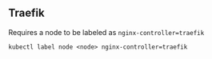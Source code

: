 ## Traefik

Requires a node to be labeled as `nginx-controller=traefik`

`kubectl label node <node> nginx-controller=traefik`
